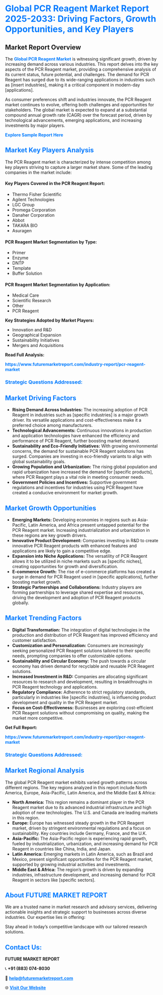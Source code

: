 <h1 style="color: #007BFF;">Global PCR Reagent Market Report 2025-2033: Driving Factors, Growth Opportunities, and Key Players</h1>

<section id="overview">
<h2>Market Report Overview</h2>
<p>The <a href="https://www.futuremarketreport.com/industry-report/pcr-reagent-market" style="color: #007BFF; text-decoration: none;"><strong>Global PCR Reagent Market</strong></a> is witnessing significant growth, driven by increasing demand across various industries. This report delves into the key aspects of the PCR Reagent market, providing a comprehensive analysis of its current status, future potential, and challenges. The demand for PCR Reagent has surged due to its wide-ranging applications in industries such as [insert industries], making it a critical component in modern-day [applications].</p>
<p>As consumer preferences shift and industries innovate, the PCR Reagent market continues to evolve, offering both challenges and opportunities for stakeholders. The global market is expected to expand at a substantial compound annual growth rate (CAGR) over the forecast period, driven by technological advancements, emerging applications, and increasing investments by major players.</p>
</section>

<section id="overview">
<p><a href="https://www.futuremarketreport.com/request-sample/reportId=125613" style="color: #007BFF; text-decoration: none;"><strong>Explore Sample Report Here</strong></a></p>
</section>

<section id="key-players">
<h2 style="color: #007BFF;">Market Key Players Analysis</h2>
<p>The PCR Reagent market is characterized by intense competition among key players striving to capture a larger market share. Some of the leading companies in the market include:</p>
<h4>Key Players Covered in the PCR Reagent Report:</h4>
<ul><li>Thermo Fisher Scientific</li><li>Agilent Technologies</li><li>LGC Group</li><li>Promega Corporation</li><li>Danaher Corporation</li><li>Abbot</li><li>TAKARA BIO</li><li>Asuragen</li></ul>
<h4>PCR Reagent Market Segmentation by Type:</h4>
<ul><li>Primer</li><li>Enzyme</li><li>DNTP</li><li>Template</li><li>Buffer Solution</li></ul>

<h4>PCR Reagent Market Segmentation by Application:</h4>
<ul><li>Medical Care</li><li>Scientific Research</li><li>Other</li><li>PCR Reagent</li></ul>
<p><strong>Key Strategies Adopted by Market Players:</strong></p>
<ul>
<li>Innovation and R&D</li>
<li>Geographical Expansion</li>
<li>Sustainability Initiatives</li>
<li>Mergers and Acquisitions</li>
</ul>
</section>

<section>
<p><strong>Read Full Analysis: </strong></p><a href="https://www.futuremarketreport.com/industry-report/pcr-reagent-market" style="color: #007BFF; text-decoration: none;"><strong>https://www.futuremarketreport.com/industry-report/pcr-reagent-market</strong></a>
<h3 style="color: #007BFF;">Strategic Questions Addressed:</h3>
</section>

<section id="driving-factors">
<h2 style="color: #007BFF;">Market Driving Factors</h2>
<ul>
<li><strong>Rising Demand Across Industries:</strong> The increasing adoption of PCR Reagent in industries such as [specific industries] is a major growth driver. Its versatile applications and cost-effectiveness make it a preferred choice among manufacturers.</li>
<li><strong>Technological Advancements:</strong> Continuous innovations in production and application technologies have enhanced the efficiency and performance of PCR Reagent, further boosting market demand.</li>
<li><strong>Sustainability and Eco-Friendly Initiatives:</strong> With growing environmental concerns, the demand for sustainable PCR Reagent solutions has surged. Companies are investing in eco-friendly variants to align with global sustainability goals.</li>
<li><strong>Growing Population and Urbanization:</strong> The rising global population and rapid urbanization have increased the demand for [specific products], where PCR Reagent plays a vital role in meeting consumer needs.</li>
<li><strong>Government Policies and Incentives:</strong> Supportive government regulations and incentives for industries using PCR Reagent have created a conducive environment for market growth.</li>
</ul>
</section>

<section id="growth-opportunities">
<h2 style="color: #007BFF;">Market Growth Opportunities</h2>
<ul>
<li><strong>Emerging Markets:</strong> Developing economies in regions such as Asia-Pacific, Latin America, and Africa present untapped potential for the PCR Reagent market. Increasing industrialization and urbanization in these regions are key growth drivers.</li>
<li><strong>Innovative Product Development:</strong> Companies investing in R&D to create innovative PCR Reagent products with enhanced features and applications are likely to gain a competitive edge.</li>
<li><strong>Expansion into Niche Applications:</strong> The versatility of PCR Reagent allows it to be utilized in niche markets such as [specific niches], creating opportunities for growth and diversification.</li>
<li><strong>E-commerce Growth:</strong> The rise of e-commerce platforms has created a surge in demand for PCR Reagent used in [specific applications], further boosting market growth.</li>
<li><strong>Strategic Partnerships and Collaborations:</strong> Industry players are forming partnerships to leverage shared expertise and resources, driving the development and adoption of PCR Reagent products globally.</li>
</ul>
</section>

<section id="trending-factors">
<h2 style="color: #007BFF;">Market Trending Factors</h2>
<ul>
<li><strong>Digital Transformation:</strong> The integration of digital technologies in the production and distribution of PCR Reagent has improved efficiency and customer satisfaction.</li>
<li><strong>Customization and Personalization:</strong> Consumers are increasingly seeking personalized PCR Reagent solutions tailored to their specific needs, prompting companies to offer customizable options.</li>
<li><strong>Sustainability and Circular Economy:</strong> The push towards a circular economy has driven demand for recyclable and reusable PCR Reagent solutions.</li>
<li><strong>Increased Investment in R&D:</strong> Companies are allocating significant resources to research and development, resulting in breakthroughs in PCR Reagent technology and applications.</li>
<li><strong>Regulatory Compliance:</strong> Adherence to strict regulatory standards, particularly in industries like [specific industries], is influencing product development and quality in the PCR Reagent market.</li>
<li><strong>Focus on Cost-Effectiveness:</strong> Businesses are exploring cost-efficient PCR Reagent solutions without compromising on quality, making the market more competitive.</li>
</ul>
</section>

<section>
<p><strong>Get Full Report: </strong></p><a href="https://www.futuremarketreport.com/industry-report/pcr-reagent-market" style="color: #007BFF; text-decoration: none;"><strong>https://www.futuremarketreport.com/industry-report/pcr-reagent-market</strong></a>
<h3 style="color: #007BFF;">Strategic Questions Addressed:</h3>
</section>


<section id="regional-analysis">
<h2 style="color: #007BFF;">Market Regional Analysis</h2>
<p>The global PCR Reagent market exhibits varied growth patterns across different regions. The key regions analyzed in this report include North America, Europe, Asia-Pacific, Latin America, and the Middle East & Africa:</p>
<ul>
<li><strong>North America:</strong> This region remains a dominant player in the PCR Reagent market due to its advanced industrial infrastructure and high adoption of new technologies. The U.S. and Canada are leading markets in this region.</li>
<li><strong>Europe:</strong> Europe has witnessed steady growth in the PCR Reagent market, driven by stringent environmental regulations and a focus on sustainability. Key countries include Germany, France, and the U.K.</li>
<li><strong>Asia-Pacific:</strong> The Asia-Pacific region is experiencing rapid growth, fueled by industrialization, urbanization, and increasing demand for PCR Reagent in countries like China, India, and Japan.</li>
<li><strong>Latin America:</strong> Emerging markets in Latin America, such as Brazil and Mexico, present significant opportunities for the PCR Reagent market, supported by growing industrial activities and investments.</li>
<li><strong>Middle East & Africa:</strong> The region’s growth is driven by expanding industries, infrastructure development, and increasing demand for PCR Reagent in sectors like [specific sectors].</li>
</ul>
</section>

<footer>
<h2 style="color: #007BFF;">About FUTURE MARKET REPORT</h2>
<p>We are a trusted name in market research and advisory services, delivering actionable insights and strategic support to businesses across diverse industries. Our expertise lies in offering:</p>

<p>Stay ahead in today’s competitive landscape with our tailored research solutions.</p>

<h2 style="color: #007BFF;">Contact Us:</h2>
<p><strong>FUTURE MARKET REPORT</strong></p>
<p>📞 <strong>+91 (883) 074-8030</strong></p>
<p>📧 <strong><a href="mailto:help@futuremarketreport.com" style="color: #007BFF;">help@futuremarketreport.com</a></strong></p>
<p>🌐 <strong><a href="https://www.futuremarketreport.com/" style="color: #007BFF;">Visit Our Website</a></strong></p>
</footer>